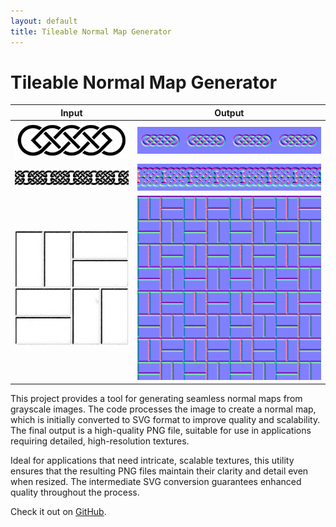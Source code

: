 ```yaml
---
layout: default
title: Tileable Normal Map Generator
---
```


# Tileable Normal Map Generator

| Input | Output |
| -- | -- |
| ![Image input](https://github.com/iacoposk8/Tileable-Normal-Map-Generator/raw/main/img/single.jpg) | ![Normal map output](https://github.com/iacoposk8/Tileable-Normal-Map-Generator/raw/main/img/Normal_single.png) |
| ![Image input](https://github.com/iacoposk8/Tileable-Normal-Map-Generator/raw/main/img/linear.jpg) | ![Normal map output](https://github.com/iacoposk8/Tileable-Normal-Map-Generator/raw/main/img/Normal_linear.png) |
| ![Image input](https://github.com/iacoposk8/Tileable-Normal-Map-Generator/raw/main/img/grid.png) | ![Normal map output](https://github.com/iacoposk8/Tileable-Normal-Map-Generator/raw/main/img/Normal_grid.png) |

This project provides a tool for generating seamless normal maps from grayscale images. The code processes the image to create a normal map, which is initially converted to SVG format to improve quality and scalability. The final output is a high-quality PNG file, suitable for use in applications requiring detailed, high-resolution textures.

Ideal for applications that need intricate, scalable textures, this utility ensures that the resulting PNG files maintain their clarity and detail even when resized. The intermediate SVG conversion guarantees enhanced quality throughout the process.

Check it out on <a href="https://github.com/iacoposk8/Tileable-Normal-Map-Generator" target="_blank">GitHub</a>.